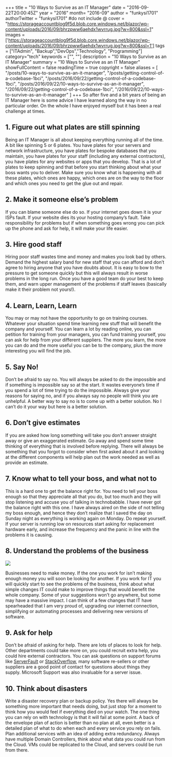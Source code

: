 +++
title = "10 Ways to Survive as an IT Manager"
date = "2016-09-22T20:00:45Z"
year = "2016"
month= "2016-09"
author = "funkysi1701"
authorTwitter = "funkysi1701" #do not include @
cover = "https://storageaccountblog9f5d.blob.core.windows.net/blazor/wp-content/uploads/2016/09/bhrzpww6aehdx1wvrrug.jpg?w=800&ssl=1"
images = ['https://storageaccountblog9f5d.blob.core.windows.net/blazor/wp-content/uploads/2016/09/bhrzpww6aehdx1wvrrug.jpg?w=800&ssl=1']
tags = ["ITAdmin", "Backup","DevOps","Technology", "Programming"]
category="tech"
keywords = ["", ""]
description =  "10 Ways to Survive as an IT Manager"
summary = "10 Ways to Survive as an IT Manager"
showFullContent = false
readingTime = true
copyright = false
aliases = [
    "/posts/10-ways-to-survive-as-an-it-manager",
    "/posts/getting-control-of-a-codebase-1bci",
    "/posts/2016/09/22/getting-control-of-a-codebase-1bci",
    "/posts/2016/09/22/10-ways-to-survive-as-an-it-manager",
    "/2016/09/22/getting-control-of-a-codebase-1bci",
    "/2016/09/22/10-ways-to-survive-as-an-it-manager"
]
+++
So after five and a bit years of being an IT Manager here is some advice I have learned along the way in no particular order. On the whole I have enjoyed myself but it has been a real challenge at times.

## 1. Figure out what plates are still spinning

Being an IT Manager is all about keeping everything running all of the time. A bit like spinning 5 or 6 plates. You have plates for your servers and network infrastructure, you have plates for bespoke databases that you maintain, you have plates for your staff (including any external contractors), you have plates for any websites or apps that you develop. That is a lot of plates to keep spinning and that before you start thinking about what your boss wants you to deliver. Make sure you know what is happening with all these plates, which ones are happy, which ones are on the way to the floor and which ones you need to get the glue out and repair.

## 2. Make it someone else’s problem

If you can blame someone else do so. If your internet goes down it is your ISPs fault. If your website dies its your hosting company’s fault. Take responsibility for problems but if when something goes wrong you can pick up the phone and ask for help, it will make your life easier.

## 3. Hire good staff

Hiring poor staff wastes time and money and makes you look bad by others. Demand the highest salary band for new staff that you can afford and don’t agree to hiring anyone that you have doubts about. It is easy to bow to the pressure to get someone quickly but this will always result in worse problems in the long run. Once you have a good team do your best to keep them, and warn upper management of the problems if staff leaves (basically make it their problem not yours!).

## 4. Learn, Learn, Learn

You may or may not have the opportunity to go on training courses. Whatever your situation spend time learning new stuff that will benefit the company and yourself. You can learn a lot by reading online, you can petition for training from your managers, you can fund training yourself, you can ask for help from your different suppliers. The more you learn, the more you can do and the more useful you can be to the company, plus the more interesting you will find the job.

## 5. Say No!

Don’t be afraid to say no. You will always be asked to do the impossible and if something is impossible say so at the start. It wastes everyone’s time if you spend a lot of time trying to do the impossible. Always give your reasons for saying no, and if you always say no people will think you are unhelpful. A better way to say no is to come up with a better solution. No I can’t do it your way but here is a better solution.

## 6. Don’t give estimates

If you are asked how long something will take you don’t answer straight away or give an exaggerated estimate. Go away and spend some time thinking of everything that is involved before replying. There will always be something that you forgot to consider when first asked about it and looking at the different components will help plan out the work needed as well as provide an estimate.

## 7. Know what to tell your boss, and what not to

This is a hard one to get the balance right for. You need to tell your boss enough so that they appreciate all that you do, but too much and they will stop listening and accuse you of talking in technobabble. I have never got the balance right with this one. I have always aired on the side of not telling my boss enough, and hence they don’t realize that I saved the day on Sunday night as everything is working again on Monday. Do repeat yourself. If your server is running low on resources start asking for replacement hardware early, and increase the frequency and the panic in line with the problems it is causing.

## 8. Understand the problems of the business

![](https://storageaccountblog9f5d.blob.core.windows.net/blazor/wp-content/uploads/2016/09/bhrzpww6aehdx1wvrrug.jpg?w=800&ssl=1)

Businesses need to make money. If the one you work for isn’t making enough money you will soon be looking for another. If you work for IT you will quickly start to see the problems of the business, think about what simple changes IT could make to improve things that would benefit the whole company. Some of your suggestions won’t go anywhere, but some may have a massive impact. I can think of a few changes that IT have spearheaded that I am very proud of, upgrading our internet connection, simplifying or automating processes and delivering new versions of software.

## 9. Ask for help

Don’t be afraid of asking for help. There are lots of places to look for help. Other departments could take more on, you could recruit extra help, you could hire external contractors. You can ask questions on support forums like [ServerFault](https://serverfault.com/) or [StackOverflow](https://stackoverflow.com/), many software re-sellers or other suppliers are a good point of contact for questions about things they supply. Microsoft Support was also invaluable for a server issue.

## 10. Think about disasters

Write a disaster recovery plan or backup policy. Yes there will always be something more important that needs doing, but just stop for a moment to think how you would feel if everything died on your watch. The one thing you can rely on with technology is that it will fail at some point. A back of the envelope plan of action is better than no plan at all, even better is a detailed plan of what to do when each and every service you rely on fails. Plan additional services with an idea of adding extra redundancy. Always have multiple Domain Controllers, think about what data you could run from the Cloud. VMs could be replicated to the Cloud, and servers could be run from there.